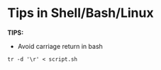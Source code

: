# Tips in Shell/Bash/Linux

**TIPS:**

- Avoid carriage return in bash
``` 
tr -d '\r' < script.sh 
```
